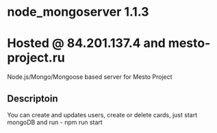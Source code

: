 # node_mongoserver 1.1.3
# Hosted @ 84.201.137.4 and mesto-project.ru
Node.js/Mongo/Mongoose based server for Mesto Project

## Descriptoin

You can create and updates users, create or delete cards, just start mongoDB and run - npm run start
